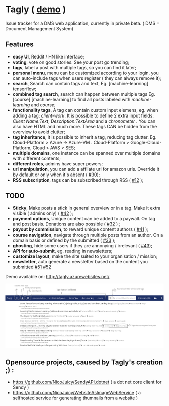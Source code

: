 # Tagly ( [demo](http://tagly.azurewebsites.net/) )
Issue tracker for a DMS web application, currently in private beta. ( DMS = Document Management System)

## Features 

 - **easy UI**, Reddit / HN like interface;
 - **voting**, vote on good stories. See your post go trending;
 - **tags**, label a post with multiple tags, so you can find it later;
 - **personal menu**, menu can be customized according to your login, you can auto-include tags when users register ( they can always remove it);
 - **search**, Search can contain tags and text, Eg. [machine-learning] tensorflow;
 - **combined tag search**, search can happen between multiple tags Eg. [course] [machine-learning] to find all posts labeled with *machine-learning* and *course*;
 - **functionality tags**, A tag can contain custom input elemens, eg. when adding a tag: *client-work*. It is possible to define 2 extra input fields: *Client Name:Text*, *Description:TextArea* and a  *chronometer* . You can also have HTML and much more. These tags CAN be hidden from the overview to avoid clutter;
 - **tag inheritance**, it is possible to inherit a tag, reducing tag clutter. Eg. Cloud-Platform > Azure -> Azure-VM . Cloud-Platform > Google-Cloud-Platform, Cloud > AWS > SES;
 - **multiple domains**, one instance can be spanned over multiple domains with different contents; 
 - **different roles**, admins have super powers;
  - **url manipulation**, you can add a affliate url for amazon urls. Override it by default or only when it's absent ( [#30](https://github.com/NicoJuicy/Tagly/issues/30));
 - **RSS subscription**, tags can be subscribed through RSS ( [#12](https://github.com/NicoJuicy/Tagly/issues/12) );
 
## TODO
 - **Sticky**, Make posts a stick in general overview or in a tag. Make it extra visible ( admins only) ( [#42](https://github.com/NicoJuicy/Tagly/issues/42) );
 - **payment options**, Unique content can be added to a paywall. On tag and post basis. Donations are also possible ( [#32](https://github.com/NicoJuicy/Tagly/issues/32) ) ;
 - **payout by commission**, to reward unique content authors ( [#41](https://github.com/NicoJuicy/Tagly/issues/41) );
 - **course navigation**, navigate through multiple posts from an author. On a domain basis or defined by the submitted ( [#33](https://github.com/NicoJuicy/Tagly/issues/33) );
 - **ghosting**, hide some users if they are annonying / irrelevant ( [#43](https://github.com/NicoJuicy/Tagly/issues/43));
 - **API for auto-submit**, eg. reading in newsletters;
 - **customize layout**, make the site suited to your organisation / mission;
 - **newsletter**, auto generate a newsletter based on the content you submitted [#51](https://github.com/NicoJuicy/Tagly/issues/51) [#52](https://github.com/NicoJuicy/Tagly/issues/52) 

Demo available on:  http://tagly.azurewebsites.net/

![Interface screenshot](/tagly-screenshot.png)

## Opensource projects, caused by Tagly's creation ;) :

 - https://github.com/NicoJuicy/SendyAPI.dotnet ( a dot net core client for Sendy )
 - https://github.com/NicoJuicy/WebsiteAsImageWebService ( a selfhosted service for generating thumnails from a website )
